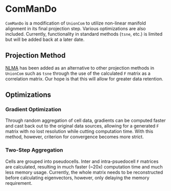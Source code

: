 # ComManDo
`ComManDo` is a modification of `UnionCom` to utilize non-linear manifold alignment in its final projection step.  Various optimizations are also included.  Currently, functionality in standard methods (`tsne`, etc.) is limited but will be added back at a later date.

## Projection Method
[NLMA](https://bmcgenomics.biomedcentral.com/articles/10.1186/s12864-019-6329-2) has been added as an alternative to other projection methods in `UnionCom` such as `tsne` through the use of the calculated `F` matrix as a correlation matrix.  Our hope is that this will allow for greater data retention.

## Optimizations
### Gradient Optimization
Through random aggregation of cell data, gradients can be computed faster and cast back out to the original data sources, allowing for a generated `F` matrix with no lost resolution while cutting computation time.  With this method, however, criterion for convergence becomes more strict.

### Two-Step Aggregation
Cells are grouped into pseudocells.  Inter and intra-psuedocell `F` matrices are calculated, resulting in much faster (~20x) computation time and much less memory usage.  Currently, the whole matrix needs to be reconstructed before calculating eigenvectors, however, only delaying the memory requirement.

